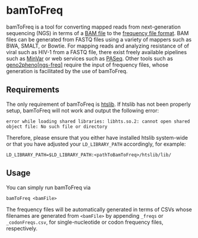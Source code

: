 # bamToFreq
bamToFreq is a tool for converting mapped reads from next-generation sequencing (NGS) in terms of a [BAM file](https://samtools.github.io/hts-specs/SAMv1.pdf) to the [frequency file format](http://doi.org/10.1093/nar/gky349). BAM files can be generated from FASTQ files using a variety of mappers such as BWA, SMALT, or Bowtie. For mapping reads and analyzing resistance of of viral such as HIV-1 from a FASTQ file, there exist freely available pipelines such as [MinVar](https://github.com/ozagordi/MinVar) or web services such as [PASeq](https://paseq.org). Other tools such as <a href = "https://ngs.geno2pheno.org">geno2pheno[ngs-freq]</a> require the input of frequency files, whose generation is facilitated by the use of bamToFreq.

## Requirements
The only requirement of bamToFreq is [htslib](https://github.com/samtools/htslib). If htslib has not been properly setup, bamToFreq will not work and output the following error:
```
error while loading shared libraries: libhts.so.2: cannot open shared object file: No such file or directory
```
Therefore, please ensure that you either have installed htslib system-wide or that you have adjusted your ```LD_LIBRARY_PATH``` accordingly, for example:
```
LD_LIBRARY_PATH=$LD_LIBRARY_PATH:<pathToBamToFreq>/htslib/lib/
```

## Usage
You can simply run bamToFreq via
```
bamToFreq <bamFile>
```
The frequency files will be automatically generated in terms of CSVs whose filenames are generated from ```<bamFile>``` by appending ```_freqs``` or ```_codonFreqs.csv```, for single-nucleotide or codon frequency files, respectively.
